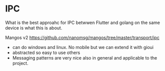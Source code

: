 # IPC

What is the best approahc for IPC betwwen Flutter and golang on the same device is what this is about.

Mangos v2
https://github.com/nanomsg/mangos/tree/master/transport/ipc
- can do windows and linux. No mobile but we can extend it with gioui
- abstracted so easy to use others
- Messaging patterns are very nice also in general and applicable to the project.


